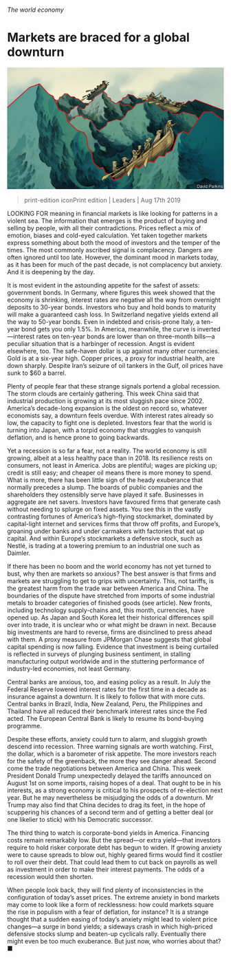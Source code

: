 ###### The world economy

# Markets are braced for a global downturn 

![image](images/20190817_LDD001_0.jpg) 

> print-edition iconPrint edition | Leaders | Aug 17th 2019 

LOOKING FOR meaning in financial markets is like looking for patterns in a violent sea. The information that emerges is the product of buying and selling by people, with all their contradictions. Prices reflect a mix of emotion, biases and cold-eyed calculation. Yet taken together markets express something about both the mood of investors and the temper of the times. The most commonly ascribed signal is complacency. Dangers are often ignored until too late. However, the dominant mood in markets today, as it has been for much of the past decade, is not complacency but anxiety. And it is deepening by the day. 

It is most evident in the astounding appetite for the safest of assets: government bonds. In Germany, where figures this week showed that the economy is shrinking, interest rates are negative all the way from overnight deposits to 30-year bonds. Investors who buy and hold bonds to maturity will make a guaranteed cash loss. In Switzerland negative yields extend all the way to 50-year bonds. Even in indebted and crisis-prone Italy, a ten-year bond gets you only 1.5%. In America, meanwhile, the curve is inverted—interest rates on ten-year bonds are lower than on three-month bills—a peculiar situation that is a harbinger of recession. Angst is evident elsewhere, too. The safe-haven dollar is up against many other currencies. Gold is at a six-year high. Copper prices, a proxy for industrial health, are down sharply. Despite Iran’s seizure of oil tankers in the Gulf, oil prices have sunk to $60 a barrel. 

Plenty of people fear that these strange signals portend a global recession. The storm clouds are certainly gathering. This week China said that industrial production is growing at its most sluggish pace since 2002. America’s decade-long expansion is the oldest on record so, whatever economists say, a downturn feels overdue. With interest rates already so low, the capacity to fight one is depleted. Investors fear that the world is turning into Japan, with a torpid economy that struggles to vanquish deflation, and is hence prone to going backwards. 

Yet a recession is so far a fear, not a reality. The world economy is still growing, albeit at a less healthy pace than in 2018. Its resilience rests on consumers, not least in America. Jobs are plentiful; wages are picking up; credit is still easy; and cheaper oil means there is more money to spend. What is more, there has been little sign of the heady exuberance that normally precedes a slump. The boards of public companies and the shareholders they ostensibly serve have played it safe. Businesses in aggregate are net savers. Investors have favoured firms that generate cash without needing to splurge on fixed assets. You see this in the vastly contrasting fortunes of America’s high-flying stockmarket, dominated by capital-light internet and services firms that throw off profits, and Europe’s, groaning under banks and under carmakers with factories that eat up capital. And within Europe’s stockmarkets a defensive stock, such as Nestlé, is trading at a towering premium to an industrial one such as Daimler. 

If there has been no boom and the world economy has not yet turned to bust, why then are markets so anxious? The best answer is that firms and markets are struggling to get to grips with uncertainty. This, not tariffs, is the greatest harm from the trade war between America and China. The boundaries of the dispute have stretched from imports of some industrial metals to broader categories of finished goods (see article). New fronts, including technology supply-chains and, this month, currencies, have opened up. As Japan and South Korea let their historical differences spill over into trade, it is unclear who or what might be drawn in next. Because big investments are hard to reverse, firms are disinclined to press ahead with them. A proxy measure from JPMorgan Chase suggests that global capital spending is now falling. Evidence that investment is being curtailed is reflected in surveys of plunging business sentiment, in stalling manufacturing output worldwide and in the stuttering performance of industry-led economies, not least Germany. 

Central banks are anxious, too, and easing policy as a result. In July the Federal Reserve lowered interest rates for the first time in a decade as insurance against a downturn. It is likely to follow that with more cuts. Central banks in Brazil, India, New Zealand, Peru, the Philippines and Thailand have all reduced their benchmark interest rates since the Fed acted. The European Central Bank is likely to resume its bond-buying programme. 

Despite these efforts, anxiety could turn to alarm, and sluggish growth descend into recession. Three warning signals are worth watching. First, the dollar, which is a barometer of risk appetite. The more investors reach for the safety of the greenback, the more they see danger ahead. Second come the trade negotiations between America and China. This week President Donald Trump unexpectedly delayed the tariffs announced on August 1st on some imports, raising hopes of a deal. That ought to be in his interests, as a strong economy is critical to his prospects of re-election next year. But he may nevertheless be misjudging the odds of a downturn. Mr Trump may also find that China decides to drag its feet, in the hope of scuppering his chances of a second term and of getting a better deal (or one likelier to stick) with his Democratic successor. 

The third thing to watch is corporate-bond yields in America. Financing costs remain remarkably low. But the spread—or extra yield—that investors require to hold risker corporate debt has begun to widen. If growing anxiety were to cause spreads to blow out, highly geared firms would find it costlier to roll over their debt. That could lead them to cut back on payrolls as well as investment in order to make their interest payments. The odds of a recession would then shorten. 

When people look back, they will find plenty of inconsistencies in the configuration of today’s asset prices. The extreme anxiety in bond markets may come to look like a form of recklessness: how could markets square the rise in populism with a fear of deflation, for instance? It is a strange thought that a sudden easing of today’s anxiety might lead to violent price changes—a surge in bond yields; a sideways crash in which high-priced defensive stocks slump and beaten-up cyclicals rally. Eventually there might even be too much exuberance. But just now, who worries about that?■ 

